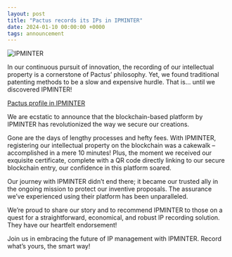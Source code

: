 ```yaml
---
layout: post
title: "Pactus records its IPs in IPMINTER"
date: 2024-01-10 00:00:00 +0000
tags: announcement
---
```


![IPMINTER](/blog/images/2024-01-10-pactus-records-its-ips-in-ipminter/pactus-records-proposal-ipminter.png)

In our continuous pursuit of innovation, the recording of our intellectual property is a
cornerstone of Pactus’ philosophy. Yet, we found traditional patenting methods to be a
slow and expensive hurdle. That is… until we discovered IPMINTER!

[Pactus profile in IPMINTER](https://app.ipminter.com/profile/pactus)

We are ecstatic to announce that the blockchain-based platform by IPMINTER has
revolutionized the way we secure our creations.

Gone are the days of lengthy processes and hefty fees. With IPMINTER, registering our
intellectual property on the blockchain was a cakewalk – accomplished in a mere 10 minutes!
Plus, the moment we received our exquisite certificate, complete with a QR code directly linking
to our secure blockchain entry, our confidence in this platform soared.

Our journey with IPMINTER didn’t end there; it became our trusted ally in the ongoing mission
to protect our inventive proposals. The assurance we’ve experienced using their platform has
been unparalleled.

We’re proud to share our story and to recommend IPMINTER to those on a quest for a straightforward,
 economical, and robust IP recording solution. They have our heartfelt endorsement!

Join us in embracing the future of IP management with IPMINTER. Record what’s yours, the smart way!
